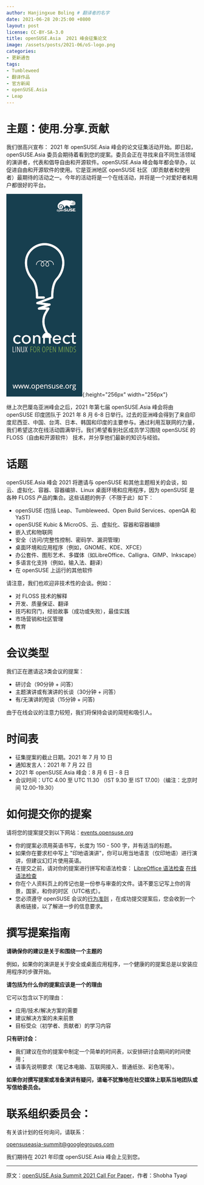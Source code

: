 ```yaml
---
author: Hanjingxue Boling # 翻译者的名字
date: 2021-06-28 20:25:00 +0800
layout: post
license: CC-BY-SA-3.0
title: openSUSE.Asia  2021 峰会征集论文
image: /assets/posts/2021-06/oS-logo.png
categories:
- 更新通告
tags:
- Tumbleweed
- 翻译作品
- 官方新闻
- openSUSE.Asia
- Leap
---
```


# 主题：使用.分享.贡献

我们很高兴宣布： 2021 年 openSUSE.Asia 峰会的论文征集活动开始。即日起，openSUSE.Asia 委员会期待着看到您的提案。委员会正在寻找来自不同生活领域的演讲者，代表和倡导自由和开源软件。openSUSE.Asia 峰会每年都会举办，以促进自由和开源软件的使用。它是亚洲地区 openSUSE 社区（即贡献者和使用者）最期待的活动之一。今年的活动将是一个在线活动，并将是一个对爱好者和用户都很好的平台。

![](/assets/posts/2021-06/Banner-connect.png){:height="256px" width="256px"}

继上次巴厘岛亚洲峰会之后，2021 年第七届 openSUSE.Asia 峰会将由 openSUSE 印度团队于 2021 年 8 月 6-8 日举行。过去的亚洲峰会得到了来自印度尼西亚、中国、台湾、日本、韩国和印度的主要参与。通过利用互联网的力量，我们希望这次在线活动圆满举行。我们希望看到社区成员学习围绕 openSUSE 的 FLOSS（自由和开源软件） 技术，并分享他们最新的知识与经验。

# 话题

openSUSE.Asia 峰会 2021 将邀请与 openSUSE 和其他主题相关的会谈，如云、虚拟化、容器、容器编排、Linux 桌面环境和应用程序，因为 openSUSE 是各种 FLOSS 产品的集合。这些话题的例子（不限于此）如下：

*  openSUSE (包括 Leap、Tumbleweed、Open Build Services、openQA 和 YaST)
*  openSUSE Kubic & MicroOS、云、虚拟化、容器和容器编排
*  嵌入式和物联网
*  安全（访问/完整性控制、密码学、漏洞管理)
*  桌面环境和应用程序（例如，GNOME、KDE、XFCE）
*  办公套件、图形艺术、多媒体（如LibreOffice、Calligra、GIMP、Inkscape）
*  多语言化支持（例如，输入法、翻译）
*  在 openSUSE 上运行的其他软件

请注意，我们也欢迎非技术性的会谈。例如：

* 对 FLOSS 技术的解释
* 开发、质量保证、翻译
* 技巧和窍门，经验故事（成功或失败），最佳实践
* 市场营销和社区管理
* 教育

# 会议类型

我们正在邀请这3类会议的提案：

* 研讨会（90分钟 + 问答）
* 主题演讲或有演讲的长谈（30分钟 + 问答）
* 有/无演讲的短谈（15分钟 + 问答)

由于在线会议的注意力较短，我们将保持会谈的简短和吸引人。

# 时间表

* 征集提案的截止日期。2021 年 7 月 10 日
* 通知发言人：2021 年 7 月 22 日
* 2021 年 openSUSE.Asia 峰会：8 月 6 日 - 8 日
* 会议时间：UTC 4.00 至 UTC 11.30 （IST 9.30 至 IST 17.00）（编注：北京时间 12.00-19.30）

# 如何提交你的提案

请将您的提案提交到以下网站：[events.opensuse.org](https://events.opensuse.org/conferences/oSAS21/)
* 你的提案必须用英语书写，长度为 150 - 500 字，并有适当的标题。
* 如果你在要求栏中写上 "印地语演讲"，你可以用当地语言（仅印地语）进行演讲，但建议幻灯片使用英语。
* 在提交之前，请对你的提案进行拼写和语法检查： [LibreOffice 语法检查](https://extensions.libreoffice.org/extensions/languagetool)  [在线语法检查](https://www.grammarly.com/)
* 你在个人资料页上的传记也是一份参与审查的文件。请不要忘记写上你的背景，国家，和你的时区（UTC格式）。
* 您必须遵守 openSUSE 会议的[行为准则](https://en.opensuse.org/openSUSE:Conference_code_of_conduct) ，在成功提交提案后，您会收到一个表格链接，以了解进一步的信息要求。

# 撰写提案指南

**请确保你的建议是关于和围绕一个主题的**

例如，如果你的演讲是关于安全或桌面应用程序，一个健康的的提案总是以安装应用程序的步骤开始。

**请包括为什么你的提案应该是一个的理由**

它可以包含以下的理由：
* 应用/技术/解决方案的需要
* 建议解决方案的未来前景
* 目标受众（初学者、贡献者）的学习内容

**只有研讨会：**
* 我们建议在你的提案中制定一个简单的时间表，以安排研讨会期间的时间使用；
* 请事先说明要求（笔记本电脑、互联网接入、普通纸张、彩色笔等）。

**如果你对撰写提案或准备演讲有疑问，请毫不犹豫地在社交媒体上联系当地团队或写信给委员会。**

# 联系组织委员会：

有关该计划的任何询问，请联系：

opensuseasia-summit@googlegroups.com

我们期待在 2021 年印度 openSUSE.Asia 峰会上见到您。

------
原文：[openSUSE.Asia Summit 2021 Call For Paper](https://news.opensuse.org/2021/06/28/0SA2021-CFP/)，作者：Shobha Tyagi

<!--在上面写上原文来源与作者-->

